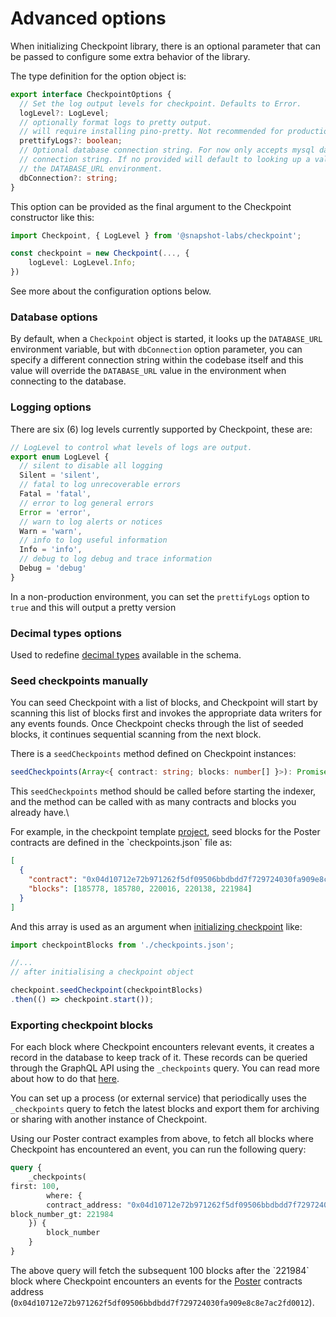 # Advanced options

When initializing Checkpoint library, there is an optional parameter that can be passed to configure some extra behavior of the library.

The type definition for the option object is:

```typescript
export interface CheckpointOptions {
  // Set the log output levels for checkpoint. Defaults to Error.
  logLevel?: LogLevel;
  // optionally format logs to pretty output.
  // will require installing pino-pretty. Not recommended for production.
  prettifyLogs?: boolean;
  // Optional database connection string. For now only accepts mysql database
  // connection string. If no provided will default to looking up a value in
  // the DATABASE_URL environment.
  dbConnection?: string;
}
```

This option can be provided as the final argument to the Checkpoint constructor like this:

```typescript
import Checkpoint, { LogLevel } from '@snapshot-labs/checkpoint';

const checkpoint = new Checkpoint(..., {
    logLevel: LogLevel.Info;
})
```

See more about the configuration options below.

### Database options

By default, when a `Checkpoint` object is started, it looks up the `DATABASE_URL` environment variable, but with `dbConnection` option parameter, you can specify a different connection string within the codebase itself and this value will override the `DATABASE_URL` value in the environment when connecting to the database.

### Logging options

There are six (6) log levels currently supported by Checkpoint, these are:

```typescript
// LogLevel to control what levels of logs are output.
export enum LogLevel {
  // silent to disable all logging
  Silent = 'silent',
  // fatal to log unrecoverable errors
  Fatal = 'fatal',
  // error to log general errors
  Error = 'error',
  // warn to log alerts or notices
  Warn = 'warn',
  // info to log useful information
  Info = 'info',
  // debug to log debug and trace information
  Debug = 'debug'
}
```

In a non-production environment, you can set the `prettifyLogs` option to `true` and this will output a pretty version

### Decimal types options

Used to redefine [decimal types](bigint-and-bigdecimal.md#custom-decimal-types) available in the schema.

### Seed checkpoints manually

You can seed Checkpoint with a list of blocks, and Checkpoint will start by scanning this list of blocks first and invokes the appropriate data writers for any events founds. Once Checkpoint checks through the list of seeded blocks, it continues sequential scanning from the next block.

There is a `seedCheckpoints` method defined on Checkpoint instances:

```typescript
seedCheckpoints(Array<{ contract: string; blocks: number[] }>): Promise<void>
```

This `seedCheckpoints` method should be called before starting the indexer, and the method can be called with as many contracts and blocks you already have.\


For example, in the checkpoint template [project](https://github.com/snapshot-labs/checkpoint-template), seed blocks for the Poster contracts are defined in the \`checkpoints.json\` file as:

```json
[
  {
    "contract": "0x04d10712e72b971262f5df09506bbdbdd7f729724030fa909e8c8e7ac2fd0012",
    "blocks": [185778, 185780, 220016, 220138, 221984]
  }
]
```

And this array is used as an argument when [initializing checkpoint](https://github.com/snapshot-labs/checkpoint-template/blob/master/src/index.ts#L27) like:

```typescript
import checkpointBlocks from './checkpoints.json';

//...
// after initialising a checkpoint object

checkpoint.seedCheckpoint(checkpointBlocks)
.then(() => checkpoint.start());
```

### Exporting checkpoint blocks

For each block where Checkpoint encounters relevant events, it creates a record in the database to keep track of it. These records can be queried through the GraphQL API using the `_checkpoints` query. You can read more about how to do that [here](../core-concepts/internal-data-query.md#2.-\_checkpoint-and-\_checkpoints-query-fields).

You can set up a process (or external service) that periodically uses the `_checkpoints` query to fetch the latest blocks and export them for archiving or sharing with another instance of Checkpoint.

Using our Poster contract examples from above, to fetch all blocks where Checkpoint has encountered an event, you can run the following query:

```graphql
query {
    _checkpoints(
first: 100,
        where: {
        contract_address: "0x04d10712e72b971262f5df09506bbdbdd7f729724030fa909e8c8e7ac2fd0012",
block_number_gt: 221984 
    }) {
        block_number
    }
}
```

The above query will fetch the subsequent 100 blocks after the \`221984\` block where Checkpoint encounters an events for the [Poster](https://github.com/snapshot-labs/starknet-poster) contracts address (`0x04d10712e72b971262f5df09506bbdbdd7f729724030fa909e8c8e7ac2fd0012`).
